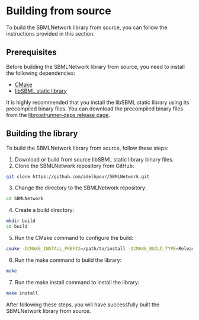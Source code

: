 # Building from source

To build the SBMLNetwork library from source, you can follow the instructions provided in this section.

## Prerequisites

Before building the SBMLNetwork library from source, you need to install the following dependencies:

- [CMake](https://cmake.org/download/)
- [libSBML static library](http://sbml.org/Software/libSBML)

It is highly recommended that you install the libSBML static library using its precompiled binary files. You can download the precompiled binary files from the [libroadrunner-deps release page](https://github.com/sys-bio/libroadrunner-deps/releases).

## Building the library

To build the SBMLNetwork library from source, follow these steps:

1. Download or build from source libSBML static library binary files.
2. Clone the SBMLNetwork repository from GitHub:

```bash
git clone https://github.com/adelhpour/SBMLNetwork.git
```

3. Change the directory to the SBMLNetwork repository:

```bash
cd SBMLNetwork
```

4. Create a build directory:

```bash
mkdir build
cd build
```

5. Run the CMake command to configure the build:

```bash
cmake -DCMAKE_INSTALL_PREFIX=/path/to/install -DCMAKE_BUILD_TYPE=Release -DDEPENDENCIES_INSTALL_PREFIX=/path/to/libsbml-static -DWITH_PYTHON=ON -DPYTHON_INSTALL_WITH_SETUP=ON ..
```

6. Run the make command to build the library:

```bash
make
```

7. Run the make install command to install the library:

```bash
make install
```

After following these steps, you will have successfully built the SBMLNetwork library from source.